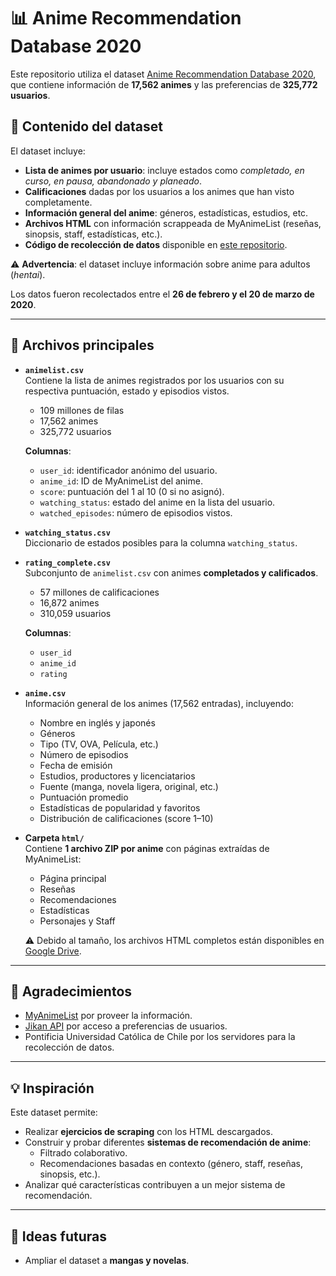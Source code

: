 # 📊 Anime Recommendation Database 2020  

Este repositorio utiliza el dataset [Anime Recommendation Database 2020](https://www.kaggle.com/datasets/hernan4444/anime-recommendation-database-2020/data), que contiene información de **17,562 animes** y las preferencias de **325,772 usuarios**.  

## 📁 Contenido del dataset  

El dataset incluye:  

- **Lista de animes por usuario**: incluye estados como *completado, en curso, en pausa, abandonado y planeado*.  
- **Calificaciones** dadas por los usuarios a los animes que han visto completamente.  
- **Información general del anime**: géneros, estadísticas, estudios, etc.  
- **Archivos HTML** con información scrappeada de MyAnimeList (reseñas, sinopsis, staff, estadísticas, etc.).  
- **Código de recolección de datos** disponible en [este repositorio](https://github.com/Hernan4444/MyAnimeList-Database).  

⚠️ **Advertencia**: el dataset incluye información sobre anime para adultos (*hentai*).  

Los datos fueron recolectados entre el **26 de febrero y el 20 de marzo de 2020**.  

---

## 📂 Archivos principales  

- **`animelist.csv`**  
  Contiene la lista de animes registrados por los usuarios con su respectiva puntuación, estado y episodios vistos.  
  - 109 millones de filas  
  - 17,562 animes  
  - 325,772 usuarios  

  **Columnas**:  
  - `user_id`: identificador anónimo del usuario.  
  - `anime_id`: ID de MyAnimeList del anime.  
  - `score`: puntuación del 1 al 10 (0 si no asignó).  
  - `watching_status`: estado del anime en la lista del usuario.  
  - `watched_episodes`: número de episodios vistos.  

- **`watching_status.csv`**  
  Diccionario de estados posibles para la columna `watching_status`.  

- **`rating_complete.csv`**  
  Subconjunto de `animelist.csv` con animes **completados y calificados**.  
  - 57 millones de calificaciones  
  - 16,872 animes  
  - 310,059 usuarios  

  **Columnas**:  
  - `user_id`  
  - `anime_id`  
  - `rating`  

- **`anime.csv`**  
  Información general de los animes (17,562 entradas), incluyendo:  
  - Nombre en inglés y japonés  
  - Géneros  
  - Tipo (TV, OVA, Película, etc.)  
  - Número de episodios  
  - Fecha de emisión  
  - Estudios, productores y licenciatarios  
  - Fuente (manga, novela ligera, original, etc.)  
  - Puntuación promedio  
  - Estadísticas de popularidad y favoritos  
  - Distribución de calificaciones (score 1–10)  

- **Carpeta `html/`**  
  Contiene **1 archivo ZIP por anime** con páginas extraídas de MyAnimeList:  
  - Página principal  
  - Reseñas  
  - Recomendaciones  
  - Estadísticas  
  - Personajes y Staff  

  ⚠️ Debido al tamaño, los archivos HTML completos están disponibles en [Google Drive](https://drive.google.com/drive/folders/12ghJk-sWyXXORoLBUpPirK4YdtIaZPV_?usp=sharing).  

---

## 🙏 Agradecimientos  

- [MyAnimeList](https://myanimelist.net/) por proveer la información.  
- [Jikan API](https://jikan.moe/) por acceso a preferencias de usuarios.  
- Pontificia Universidad Católica de Chile por los servidores para la recolección de datos.  

---

## 💡 Inspiración  

Este dataset permite:  

- Realizar **ejercicios de scraping** con los HTML descargados.  
- Construir y probar diferentes **sistemas de recomendación de anime**:  
  - Filtrado colaborativo.  
  - Recomendaciones basadas en contexto (género, staff, reseñas, sinopsis, etc.).  
- Analizar qué características contribuyen a un mejor sistema de recomendación.  

---

## 🚀 Ideas futuras  

- Ampliar el dataset a **mangas y novelas**.  
